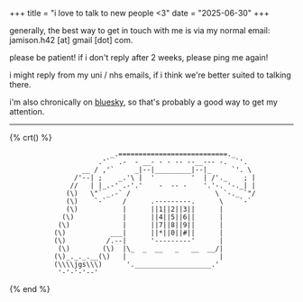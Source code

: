 +++
title = "i love to talk to new people <3"
date = "2025-06-30"
+++

generally, the best way to get in touch with me is via my normal email: jamison.h42 [at] gmail [dot] com.

please be patient! if i don't reply after 2 weeks, please ping me again!

i might reply from my uni / nhs emails, if i think we're better suited to talking there.

i'm also chronically on [bluesky](https://bsky.app/profile/jamologies.net), so that's probably a good way to get my attention.


---

{% crt() %}

```
                         _.===========================._
                      .'`  .-  - __- - - -- --__--- -.  `'.
                  __ / ,'`     _|--|_________|--|_     `'. \
                /'--| ;    _.'\ |  '         '  | /'._    ; |
               //   | |_.-' .-'.'    -  -- -    '.'-. '-._| |
              (\)   \"` _.-` /                     \ `-._ `"/
              (\)    `-`    /      .---------.      \    `-`
              (\)           |      ||1||2||3||      |
             (\)            |      ||4||5||6||      |
            (\)             |      ||7||8||9||      |
           (\)           ___|      ||*||0||#||      |
           (\)          /.--|      '---------'      |
            (\)        (\)  |\_  _  __   _   __  __/|                    
           (\)_._._.__(\)   |                       |
           (\\\\jgs\\\)      '.___________________.'
            '-'-'-'--'

```

{% end %}
